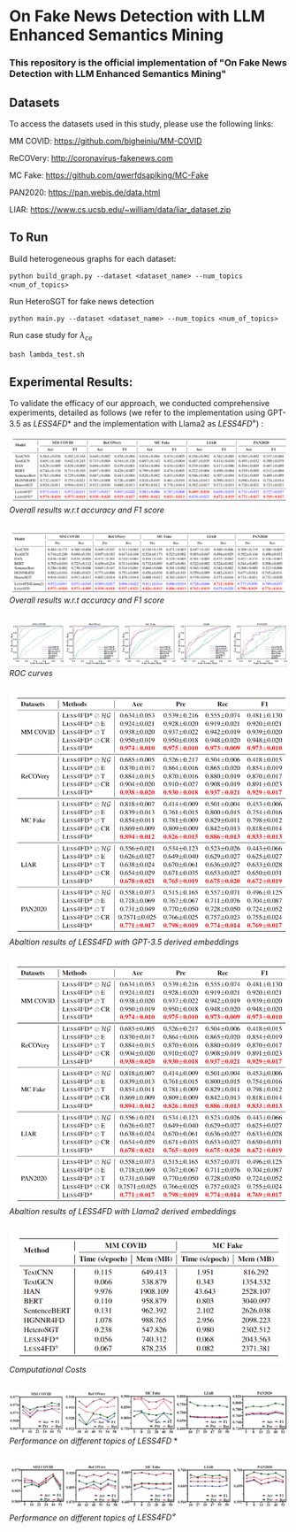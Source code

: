 # On Fake News Detection with LLM Enhanced Semantics Mining

### This repository is the official implementation of "On Fake News Detection with LLM Enhanced Semantics Mining" 

## Datasets

To access the datasets used in this study, please use the following links:

MM COVID: https://github.com/bigheiniu/MM-COVID

ReCOVery: http://coronavirus-fakenews.com

MC Fake: https://github.com/qwerfdsaplking/MC-Fake

PAN2020: https://pan.webis.de/data.html

LIAR: https://www.cs.ucsb.edu/~william/data/liar_dataset.zip

## To Run

Build heterogeneous graphs for each dataset:

```
python build_graph.py --dataset <dataset_name> --num_topics <num_of_topics>
```

Run HeteroSGT for fake news detection

```
python main.py --dataset <dataset_name> --num_topics <num_of_topics>
```

Run case study for $\lambda_{ce}$

```python
bash lambda_test.sh
```

## Experimental Results:
To validate the efficacy of our approach, we conducted comprehensive experiments, detailed as follows (we refer to the implementation using GPT-3.5 as $LESS4FD$* and the implementation with Llama2 as $LESS4FD^{\diamond}$) :

![Overall Results_1](/figs/res_all_1.png "Overall results w.r.t accuracy and F1 score") <br>
*Overall results w.r.t accuracy and F1 score* <br> <br>

![Overall Results_2](/figs/res_all_2.png "Overall results w.r.t precision and recall") <br>
*Overall results w.r.t accuracy and F1 score*  <br> <br>

![aucs](/figs/aucs.png "ROC curves") <br>
*ROC curves*  <br> <br>

![Abaltion Results_1](/figs/ablation_1.png "Abaltion results of $LESS4FD*$") <br>
*Abaltion results of LESS4FD with GPT-3.5 derived embeddings*  <br> <br>

![Abaltion Results_2](/figs/ablation_1.png "Abaltion results of $LESS4FD^{\diamond}$") <br>
*Abaltion results of LESS4FD with Llama2 derived embeddings*  <br> <br>

![Computational Costs](/figs/cost.png "Computational Costs") <br>
*Computational Costs*  <br> <br>

![Topics_1](/figs/topics_gpt.png "Performance on different topics of $LESS4FD$*") <br>
*Performance on different topics of $LESS4FD$* *  <br> <br>

![Topics_2](/figs/topics_llama2.png "Performance on different topics of  $LESS4FD^{\diamond}$") <br>
*Performance on different topics of $LESS4FD^{\diamond}$*  <br> <br>
